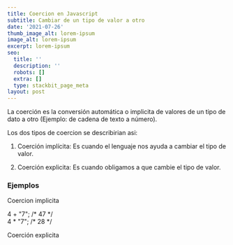 ```yaml
---
title: Coercion en Javascript
subtitle: Cambiar de un tipo de valor a otro
date: '2021-07-26'
thumb_image_alt: lorem-ipsum
image_alt: lorem-ipsum
excerpt: lorem-ipsum
seo:
  title: ''
  description: ''
  robots: []
  extra: []
  type: stackbit_page_meta
layout: post
---
```

La coerción es la conversión automática o implicita de valores de un tipo de dato a otro (Ejemplo: de cadena de texto a número). 

Los dos tipos de coercion se describirian asi: 

1.  Coerción implícita: Es cuando el lenguaje nos ayuda a cambiar el tipo de valor.

2.  Coerción explicita: Es cuando obligamos a que cambie el tipo de valor.

### Ejemplos

Coercion implicita

4 + "7";      /\* 47 \*/       
4 \* "7";      /\* 28 \*/

Coerción explicita

